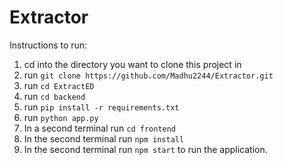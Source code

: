 # Extractor


Instructions to run:

1. cd into the directory you want to clone this project in
2. run `git clone https://github.com/Madhu2244/Extractor.git`
3. run `cd ExtractED`
4. run `cd backend`
5. run `pip install -r requirements.txt`
6. run `python app.py`
7. In a second terminal run `cd frontend`
12. In the second terminal run `npm install`
14. In the second terminal run `npm start` to run the application.
